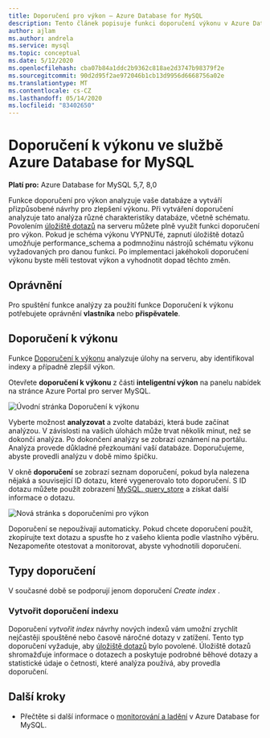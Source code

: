 ```yaml
---
title: Doporučení pro výkon – Azure Database for MySQL
description: Tento článek popisuje funkci doporučení výkonu v Azure Database for MySQL
author: ajlam
ms.author: andrela
ms.service: mysql
ms.topic: conceptual
ms.date: 5/12/2020
ms.openlocfilehash: cba07b84a1ddc2b9362c818ae2d3747b98379f2e
ms.sourcegitcommit: 90d2d95f2ae972046b1cb13d9956d6668756a02e
ms.translationtype: MT
ms.contentlocale: cs-CZ
ms.lasthandoff: 05/14/2020
ms.locfileid: "83402650"
---
```

# <a name="performance-recommendations-in-azure-database-for-mysql"></a>Doporučení k výkonu ve službě Azure Database for MySQL

**Platí pro:** Azure Database for MySQL 5,7, 8,0

Funkce doporučení pro výkon analyzuje vaše databáze a vytváří přizpůsobené návrhy pro zlepšení výkonu. Při vytváření doporučení analyzuje tato analýza různé charakteristiky databáze, včetně schématu. Povolením [úložiště dotazů](concepts-query-store.md) na serveru můžete plně využít funkci doporučení pro výkon. Pokud je schéma výkonu VYPNUTé, zapnutí úložiště dotazů umožňuje performance_schema a podmnožinu nástrojů schématu výkonu vyžadovaných pro danou funkci. Po implementaci jakéhokoli doporučení výkonu byste měli testovat výkon a vyhodnotit dopad těchto změn.

## <a name="permissions"></a>Oprávnění

Pro spuštění funkce analýzy za použití funkce Doporučení k výkonu potřebujete oprávnění **vlastníka** nebo **přispěvatele**.

## <a name="performance-recommendations"></a>Doporučení k výkonu

Funkce [Doporučení k výkonu](concepts-performance-recommendations.md) analyzuje úlohy na serveru, aby identifikoval indexy a případně zlepšil výkon.

Otevřete **doporučení k výkonu** z části **inteligentní výkon** na panelu nabídek na stránce Azure Portal pro server MySQL.

![Úvodní stránka Doporučení k výkonu](./media/concepts-performance-recommendations/performance-recommendations-page.png)

Vyberte možnost **analyzovat** a zvolte databázi, která bude začínat analýzou. V závislosti na vašich úlohách může trvat několik minut, než se dokončí analýza. Po dokončení analýzy se zobrazí oznámení na portálu. Analýza provede důkladné přezkoumání vaší databáze. Doporučujeme, abyste provedli analýzu v době mimo špičku.

V okně **doporučení** se zobrazí seznam doporučení, pokud byla nalezena nějaká a související ID dotazu, které vygenerovalo toto doporučení. S ID dotazu můžete použít zobrazení [MySQL. query_store](concepts-query-store.md#mysqlquery_store) a získat další informace o dotazu.

![Nová stránka s doporučeními pro výkon](./media/concepts-performance-recommendations/performance-recommendations-result.png)

Doporučení se nepoužívají automaticky. Pokud chcete doporučení použít, zkopírujte text dotazu a spusťte ho z vašeho klienta podle vlastního výběru. Nezapomeňte otestovat a monitorovat, abyste vyhodnotili doporučení.

## <a name="recommendation-types"></a>Typy doporučení

V současné době se podporují jenom doporučení *Create index* .

### <a name="create-index-recommendations"></a>Vytvořit doporučení indexu

Doporučení *vytvořit index* návrhy nových indexů vám umožní zrychlit nejčastěji spouštěné nebo časově náročné dotazy v zatížení. Tento typ doporučení vyžaduje, aby [úložiště dotazů](concepts-query-store.md) bylo povolené. Úložiště dotazů shromažďuje informace o dotazech a poskytuje podrobné běhové dotazy a statistické údaje o četnosti, které analýza používá, aby provedla doporučení.

## <a name="next-steps"></a>Další kroky
- Přečtěte si další informace o [monitorování a ladění](concepts-monitoring.md) v Azure Database for MySQL.